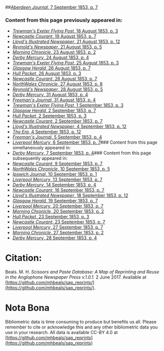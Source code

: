##[*Aberdeen Journal*, 7 September 1853, p. 7](https://mhbeals.github.io/sap_html/Aberdeen-Journal/Aberdeen-Journal-7-September-1853-p-7)

### Content from this page previously appeared in:
+ [*Trewman's Exeter Flying Post*, 18 August 1853, p. 3](https://mhbeals.github.io/sap_html/Trewman's-Exeter-Flying-Post/Trewman's-Exeter-Flying-Post-18-August-1853-p-3)
+ [*Newcastle Courant*, 19 August 1853, p. 7](https://mhbeals.github.io/sap_html/Newcastle-Courant/Newcastle-Courant-19-August-1853-p-7)
+ [*Lloyd's Illustrated Newspaper*, 21 August 1853, p. 12](https://mhbeals.github.io/sap_html/Lloyd's-Illustrated-Newspaper/Lloyd's-Illustrated-Newspaper-21-August-1853-p-12)
+ [*Reynold's Newspaper*, 21 August 1853, p. 5](https://mhbeals.github.io/sap_html/Reynold's-Newspaper/Reynold's-Newspaper-21-August-1853-p-5)
+ [*Morning Chronicle*, 23 August 1853, p. 2](https://mhbeals.github.io/sap_html/Morning-Chronicle/Morning-Chronicle-23-August-1853-p-2)
+ [*Derby Mercury*, 24 August 1853, p. 4](https://mhbeals.github.io/sap_html/Derby-Mercury/Derby-Mercury-24-August-1853-p-4)
+ [*Trewman's Exeter Flying Post*, 25 August 1853, p. 3](https://mhbeals.github.io/sap_html/Trewman's-Exeter-Flying-Post/Trewman's-Exeter-Flying-Post-25-August-1853-p-3)
+ [*Glasgow Herald*, 26 August 1853, p. 7](https://mhbeals.github.io/sap_html/Glasgow-Herald/Glasgow-Herald-26-August-1853-p-7)
+ [*Hull Packet*, 26 August 1853, p. 3](https://mhbeals.github.io/sap_html/Hull-Packet/Hull-Packet-26-August-1853-p-3)
+ [*Newcastle Courant*, 26 August 1853, p. 7](https://mhbeals.github.io/sap_html/Newcastle-Courant/Newcastle-Courant-26-August-1853-p-7)
+ [*NorthWales Chronicle*, 27 August 1853, p. 8](https://mhbeals.github.io/sap_html/NorthWales-Chronicle/NorthWales-Chronicle-27-August-1853-p-8)
+ [*Reynold's Newspaper*, 28 August 1853, p. 5](https://mhbeals.github.io/sap_html/Reynold's-Newspaper/Reynold's-Newspaper-28-August-1853-p-5)
+ [*Derby Mercury*, 31 August 1853, p. 4](https://mhbeals.github.io/sap_html/Derby-Mercury/Derby-Mercury-31-August-1853-p-4)
+ [*Freeman's Journal*, 31 August 1853, p. 4](https://mhbeals.github.io/sap_html/Freeman's-Journal/Freeman's-Journal-31-August-1853-p-4)
+ [*Trewman's Exeter Flying Post*, 1 September 1853, p. 3](https://mhbeals.github.io/sap_html/Trewman's-Exeter-Flying-Post/Trewman's-Exeter-Flying-Post-1-September-1853-p-3)
+ [*Glasgow Herald*, 2 September 1853, p. 7](https://mhbeals.github.io/sap_html/Glasgow-Herald/Glasgow-Herald-2-September-1853-p-7)
+ [*Hull Packet*, 2 September 1853, p. 3](https://mhbeals.github.io/sap_html/Hull-Packet/Hull-Packet-2-September-1853-p-3)
+ [*Newcastle Courant*, 2 September 1853, p. 7](https://mhbeals.github.io/sap_html/Newcastle-Courant/Newcastle-Courant-2-September-1853-p-7)
+ [*Lloyd's Illustrated Newspaper*, 4 September 1853, p. 12](https://mhbeals.github.io/sap_html/Lloyd's-Illustrated-Newspaper/Lloyd's-Illustrated-Newspaper-4-September-1853-p-12)
+ [*The Era*, 4 September 1853, p. 12](https://mhbeals.github.io/sap_html/The-Era/The-Era-4-September-1853-p-12)
+ [*Freeman's Journal*, 5 September 1853, p. 4](https://mhbeals.github.io/sap_html/Freeman's-Journal/Freeman's-Journal-5-September-1853-p-4)
+ [*Liverpool Mercury*, 6 September 1853, p. 7](https://mhbeals.github.io/sap_html/Liverpool-Mercury/Liverpool-Mercury-6-September-1853-p-7)### Content from this page simeltaneously appeared in:
+ [*Derby Mercury*, 7 September 1853, p. 4](https://mhbeals.github.io/sap_html/Derby-Mercury/Derby-Mercury-7-September-1853-p-4)### Content from this page subsequently appeared in:
+ [*Newcastle Courant*, 9 September 1853, p. 7](https://mhbeals.github.io/sap_html/Newcastle-Courant/Newcastle-Courant-9-September-1853-p-7)
+ [*NorthWales Chronicle*, 10 September 1853, p. 5](https://mhbeals.github.io/sap_html/NorthWales-Chronicle/NorthWales-Chronicle-10-September-1853-p-5)
+ [*Ipswich Journal*, 10 September 1853, p. 1](https://mhbeals.github.io/sap_html/Ipswich-Journal/Ipswich-Journal-10-September-1853-p-1)
+ [*Liverpool Mercury*, 13 September 1853, p. 7](https://mhbeals.github.io/sap_html/Liverpool-Mercury/Liverpool-Mercury-13-September-1853-p-7)
+ [*Derby Mercury*, 14 September 1853, p. 4](https://mhbeals.github.io/sap_html/Derby-Mercury/Derby-Mercury-14-September-1853-p-4)
+ [*Newcastle Courant*, 16 September 1853, p. 7](https://mhbeals.github.io/sap_html/Newcastle-Courant/Newcastle-Courant-16-September-1853-p-7)
+ [*Lloyd's Illustrated Newspaper*, 18 September 1853, p. 12](https://mhbeals.github.io/sap_html/Lloyd's-Illustrated-Newspaper/Lloyd's-Illustrated-Newspaper-18-September-1853-p-12)
+ [*Glasgow Herald*, 19 September 1853, p. 7](https://mhbeals.github.io/sap_html/Glasgow-Herald/Glasgow-Herald-19-September-1853-p-7)
+ [*Liverpool Mercury*, 20 September 1853, p. 7](https://mhbeals.github.io/sap_html/Liverpool-Mercury/Liverpool-Mercury-20-September-1853-p-7)
+ [*Morning Chronicle*, 20 September 1853, p. 2](https://mhbeals.github.io/sap_html/Morning-Chronicle/Morning-Chronicle-20-September-1853-p-2)
+ [*Hull Packet*, 23 September 1853, p. 3](https://mhbeals.github.io/sap_html/Hull-Packet/Hull-Packet-23-September-1853-p-3)
+ [*Newcastle Courant*, 23 September 1853, p. 7](https://mhbeals.github.io/sap_html/Newcastle-Courant/Newcastle-Courant-23-September-1853-p-7)
+ [*Liverpool Mercury*, 27 September 1853, p. 7](https://mhbeals.github.io/sap_html/Liverpool-Mercury/Liverpool-Mercury-27-September-1853-p-7)
+ [*Morning Chronicle*, 27 September 1853, p. 2](https://mhbeals.github.io/sap_html/Morning-Chronicle/Morning-Chronicle-27-September-1853-p-2)
+ [*Derby Mercury*, 28 September 1853, p. 4](https://mhbeals.github.io/sap_html/Derby-Mercury/Derby-Mercury-28-September-1853-p-4)
                    
# Citation: 

Beals. M. H. *Scissors and Paste Database: A Map of Reprinting and Reuse in the Anglophone Newspaper Press v.1.0.1.* 2 June 2017. Available at [https://github.com/mhbeals/sap_reprints/](https://github.com/mhbeals/sap_reprints/). 
                    
# Nota Bona

Bibliometric data is time consuming to produce but benefits us all. Please remember to cite or acknowledge this and any other bibliometric data you use in your research. All data is available CC-BY 4.0 at [https://github.com/mhbeals/sap_reprints](https://github.com/mhbeals/sap_reprints)